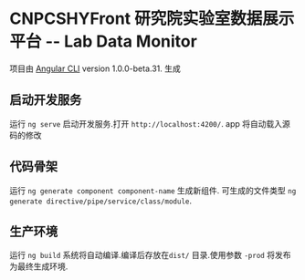 # CNPCSHYFront 研究院实验室数据展示平台 --  Lab Data Monitor

项目由 [Angular CLI](https://github.com/angular/angular-cli) version 1.0.0-beta.31. 生成

## 启动开发服务

运行 `ng serve`  启动开发服务.打开 `http://localhost:4200/`. app 将自动载入源码的修改

## 代码骨架

运行 `ng generate component component-name` 生成新组件. 
可生成的文件类型 `ng generate directive/pipe/service/class/module`.

## 生产环境

运行 `ng build` 系统将自动编译.编译后存放在`dist/` 目录.使用参数 `-prod` 将发布为最终生成环境.

